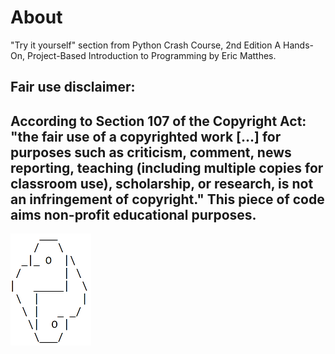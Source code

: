 # About

"Try it yourself" section from Python Crash Course, 2nd Edition A Hands-On, Project-Based Introduction to Programming by Eric Matthes. 

## Fair use disclaimer:

According to Section 107 of the Copyright Act: 
"the fair use of a copyrighted work […] for purposes such as criticism, comment, news reporting, teaching (including multiple copies for classroom use), scholarship, or research, is not an infringement of copyright."
This piece of code aims non-profit educational purposes. 
---

![Preview1](./logo.png)